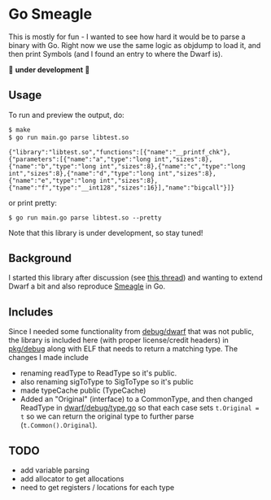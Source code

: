 # Go Smeagle

This is mostly for fun - I wanted to see how hard it would be to parse a binary
with Go. Right now we use the same logic as objdump to load it, and then print
Symbols (and I found an entry to where the Dwarf is).

🚧️ **under development** 🚧️

## Usage

To run and preview the output, do:

```bash
$ make
$ go run main.go parse libtest.so
```
```
{"library":"libtest.so","functions":[{"name":"__printf_chk"},{"parameters":[{"name":"a","type":"long int","sizes":8},{"name":"b","type":"long int","sizes":8},{"name":"c","type":"long int","sizes":8},{"name":"d","type":"long int","sizes":8},{"name":"e","type":"long int","sizes":8},{"name":"f","type":"__int128","sizes":16}],"name":"bigcall"}]}
```

or print pretty:

```
$ go run main.go parse libtest.so --pretty
```

Note that this library is under development, so stay tuned!

## Background

I started this library after discussion (see [this thread](https://twitter.com/vsoch/status/1437535961131352065)) and wanting to extend Dwarf a bit and also reproduce [Smeagle](https://github.com/buildsi/Smeagle) in Go.

## Includes

Since I needed some functionality from [debug/dwarf](https://cs.opensource.google/go/go/+/master:src/debug/dwarf/) that was not public, the library is included here (with proper license/credit headers) in [pkg/debug](pkg/debug) along with ELF that needs to return a matching type. The changes I made include

 - renaming readType to ReadType so it's public.
 - also renaming sigToType to SigToType so it's public
 - made typeCache public (TypeCache)
 - Added an "Original" (interface) to a CommonType, and then changed ReadType in [dwarf/debug/type.go](pkg/dwarf/debug/type.go) so that each case sets `t.Original = t` so we can return the original type to further parse (`t.Common().Original`).

## TODO

 - add variable parsing
 - add allocator to get allocations
 - need to get registers / locations for each type
  
